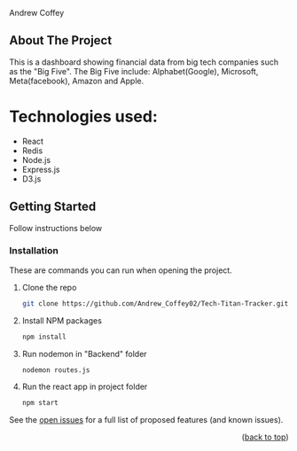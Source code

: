 <a name="readme-top">Andrew Coffey</a>


<!-- ABOUT THE PROJECT -->
## About The Project

This is a dashboard showing financial data from big tech companies such as the "Big Five".
The Big Five include: Alphabet(Google), Microsoft, Meta(facebook), Amazon and Apple.


# Technologies used:
 - React
 - Redis
 - Node.js
 - Express.js
 - D3.js


<!-- GETTING STARTED -->
## Getting Started

Follow instructions below

### Installation

These are commands you can run when opening the project. 

1. Clone the repo
   ```sh
   git clone https://github.com/Andrew_Coffey02/Tech-Titan-Tracker.git
   ```
2. Install NPM packages
   ```sh
   npm install
   ```
3. Run nodemon in "Backend" folder
   ```sh
   nodemon routes.js
   ```
4. Run the react app in project folder
   ```sh
   npm start
   ```
   

See the [open issues](github.com/AndrewCoffey02/Tech-Titan-Tracker/issues) for a full list of proposed features (and known issues).

<p align="right">(<a href="#readme-top">back to top</a>)</p>



